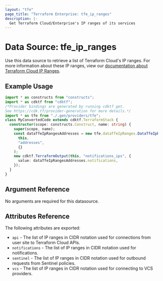 ```yaml
---
layout: "tfe"
page_title: "Terraform Enterprise: tfe_ip_ranges"
description: |-
  Get Terraform Cloud/Enterprise's IP ranges of its services
---
```


# Data Source: tfe_ip_ranges

Use this data source to retrieve a list of Terraform Cloud's IP ranges. For more information about these IP ranges, view our [documentation about Terraform Cloud IP Ranges](https://developer.hashicorp.com/terraform/cloud-docs/architectural-details/ip-ranges).

## Example Usage

```typescript
import * as constructs from "constructs";
import * as cdktf from "cdktf";
/*Provider bindings are generated by running cdktf get.
See https://cdk.tf/provider-generation for more details.*/
import * as tfe from "./.gen/providers/tfe";
class MyConvertedCode extends cdktf.TerraformStack {
  constructor(scope: constructs.Construct, name: string) {
    super(scope, name);
    const dataTfeIpRangesAddresses = new tfe.dataTfeIpRanges.DataTfeIpRanges(
      this,
      "addresses",
      {}
    );
    new cdktf.TerraformOutput(this, "notifications_ips", {
      value: dataTfeIpRangesAddresses.notifications,
    });
  }
}

```

## Argument Reference

No arguments are required for this datasource.

## Attributes Reference

The following attributes are exported:

* `api` - The list of IP ranges in CIDR notation used for connections from user site to Terraform Cloud APIs.
* `notifications` - The list of IP ranges in CIDR notation used for notifications.
* `sentinel` - The list of IP ranges in CIDR notation used for outbound requests from Sentinel policies.
* `vcs` - The list of IP ranges in CIDR notation used for connecting to VCS providers.


<!-- cache-key: cdktf-0.17.0-pre.15 input-a34895b98b3769147c0512ab50d1c1788daf43f5ff3206286266831c516fc66b -->
